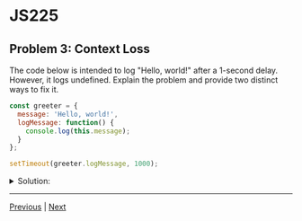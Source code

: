 # JS225
## Problem 3: Context Loss

The code below is intended to log "Hello, world!" after a 1-second delay. However, it logs undefined. Explain the problem and provide two distinct ways to fix it.

```javascript
const greeter = {
  message: 'Hello, world!',
  logMessage: function() {
    console.log(this.message);
  }
};

setTimeout(greeter.logMessage, 1000);
```

<details>
<summary>Solution:</summary>

**Problem:** This is a classic example of "context loss". When you pass `greeter.logMessage` as a callback to `setTimeout`, you are only passing the function itself, not the context of the greeter object. The `setTimeout` function invokes this callback as a regular function, so its execution context (`this`) becomes the global object (window), which does not have a `message` property.

**Fix 1: Using bind** - You can create a new function with `this` permanently bound to the greeter object.

```javascript
setTimeout(greeter.logMessage.bind(greeter), 1000);
```

**Fix 2: Using a Wrapper Function** - You can wrap the method call in another function. When the wrapper function executes, `greeter.logMessage()` is called as a method on greeter, preserving its context.

```javascript
setTimeout(() => greeter.logMessage(), 1000);
```

</details>

---

[Previous](02.md) | [Next](04.md)